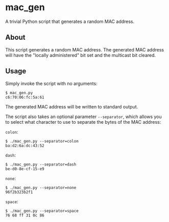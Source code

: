 mac_gen
=======

A trivial Python script that generates a random MAC address.

About
-----

This script generates a random MAC address.
The generated MAC address will have the "locally administered" bit set and the multicast bit cleared.

Usage
-----

Simply invoke the script with no arguments:

```
$ mac_gen.py
c6:70:06:fc:5a:61
```

The generated MAC address will be written to standard output.

The script also takes an optional parameter `--separator`, which allows you to select what character to use to separate the bytes of the MAC address:

`colon`:

```
$ ./mac_gen.py --separator=colon
ba:d2:6a:dc:43:52
```

`dash`:

```
$ ./mac_gen.py --separator=dash
be-d0-8e-cf-15-e9
````

`none`:

```
$ ./mac_gen.py --separator=none
96f2b323b2f1
```

`space`:

```
$ ./mac_gen.py --separator=space
76 68 ff 31 0c 86
```
